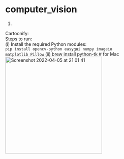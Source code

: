 # computer_vision

1.
Cartoonify:<br>
Steps to run:<br>
  </t>(i) Install the required Python modules:<br>
      <code>pip install opencv-python easygui numpy imageio matplotlib Pillow</code>
  (ii) brew install python-tk        # for Mac
       <img width="304" alt="Screenshot 2022-04-05 at 21 01 41" src="https://user-images.githubusercontent.com/55496113/161790586-a19cab38-ceb6-4c16-a98b-231b73511d29.png">
